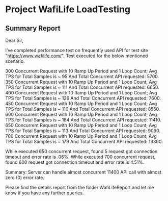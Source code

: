 
# Project WafiLife LoadTesting
## Summary Report

Dear Sir,

I’ve completed performance test on frequently used API for test site "https://www.wafilife.com/". 
Test executed for the below mentioned scenario.

300 Concurrent Request with 10 Ramp Up Period and 1 Loop Count; Avg TPS for Total Samples is ~ 95  And Total Concurrent API requested: 5700.
350 Concurrent Request with 10 Ramp Up Period and 1 Loop Count; Avg TPS for Total Samples is ~ 111 And Total Concurrent API requested: 6650.
400 Concurrent Request with 10 Ramp Up Period and 1 Loop Count; Avg TPS for Total Samples is ~ 126 And Total Concurrent API requested: 7600.
450 Concurrent Request with 10 Ramp Up Period and 1 Loop Count; Avg TPS for Total Samples is ~ 110 And Total Concurrent API requested: 8550.
600 Concurrent Request with 10 Ramp Up Period and 1 Loop Count; Avg TPS for Total Samples is ~ 184 And Total Concurrent API requested: 11410.
650 Concurrent Request with 10 Ramp Up Period and 1 Loop Count; Avg TPS for Total Samples is ~ 113 And Total Concurrent API requested: 9090.
700 Concurrent Request with 10 Ramp Up Period and 1 Loop Count; Avg TPS for Total Samples is ~ 179 And Total Concurrent API requested: 13300.

While executed 650 concurrent request, found  5 request got connection timeout and error rate is .06%. 
While executed 700 concurrent request, found  600 request got connection timeout and error rate is 4.51%. 

Summary: Server can handle almost concurrent 11400 API call with almost zero (0) error rate.

Please find the details report from the folder  WafiLifeReport and let me know if you have any further queries. 
